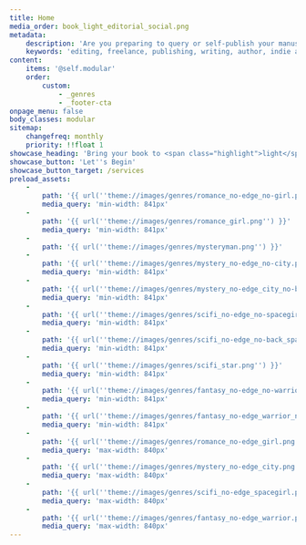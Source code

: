 ```yaml
---
title: Home
media_order: book_light_editorial_social.png
metadata:
    description: 'Are you preparing to query or self-publish your manuscript? Book Light Editorial offers freelance developmental editing and copyediting services for indie authors and publishing authors. We will help you create the best possible verson of your book.'
    keywords: 'editing, freelance, publishing, writing, author, indie author, editor, self-publishing, developmental editing, copyediting, manuscript'
content:
    items: '@self.modular'
    order:
        custom:
            - _genres
            - _footer-cta
onpage_menu: false
body_classes: modular
sitemap:
    changefreq: monthly
    priority: !!float 1
showcase_heading: 'Bring your book to <span class="highlight">light</span>'
showcase_button: 'Let''s Begin'
showcase_button_target: /services
preload_assets:
    -
        path: '{{ url(''theme://images/genres/romance_no-edge_no-girl.png'') }}'
        media_query: 'min-width: 841px'
    -
        path: '{{ url(''theme://images/genres/romance_girl.png'') }}'
        media_query: 'min-width: 841px'
    -
        path: '{{ url(''theme://images/genres/mysteryman.png'') }}'
    -
        path: '{{ url(''theme://images/genres/mystery_no-edge_no-city.png'') }}'
        media_query: 'min-width: 841px'
    -
        path: '{{ url(''theme://images/genres/mystery_no-edge_city_no-back.png'') }}'
        media_query: 'min-width: 841px'
    -
        path: '{{ url(''theme://images/genres/scifi_no-edge_no-spacegirl.png'') }}'
        media_query: 'min-width: 841px'
    -
        path: '{{ url(''theme://images/genres/scifi_no-edge_no-back_spacegirl.png'') }}'
        media_query: 'min-width: 841px'
    -
        path: '{{ url(''theme://images/genres/scifi_star.png'') }}'
        media_query: 'min-width: 841px'
    -
        path: '{{ url(''theme://images/genres/fantasy_no-edge_no-warrior.png'') }}'
        media_query: 'min-width: 841px'
    -
        path: '{{ url(''theme://images/genres/fantasy_no-edge_warrior_no-back.png'') }}'
        media_query: 'min-width: 841px'
    -
        path: '{{ url(''theme://images/genres/romance_no-edge_girl.png'') }}'
        media_query: 'max-width: 840px'
    -
        path: '{{ url(''theme://images/genres/mystery_no-edge_city.png'') }}'
        media_query: 'max-width: 840px'
    -
        path: '{{ url(''theme://images/genres/scifi_no-edge_spacegirl.png'') }}'
        media_query: 'max-width: 840px'
    -
        path: '{{ url(''theme://images/genres/fantasy_no-edge_warrior.png'') }}'
        media_query: 'max-width: 840px'
---
```


